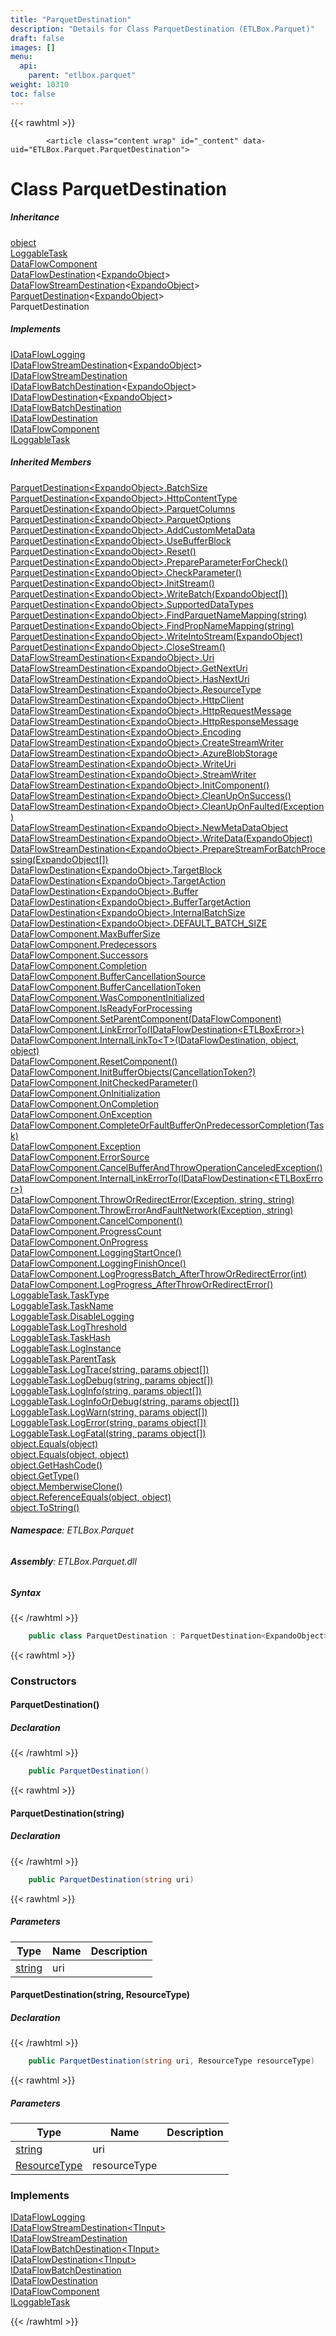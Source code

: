 ```yaml
---
title: "ParquetDestination"
description: "Details for Class ParquetDestination (ETLBox.Parquet)"
draft: false
images: []
menu:
  api:
    parent: "etlbox.parquet"
weight: 10310
toc: false
---
```


{{< rawhtml >}}

            <article class="content wrap" id="_content" data-uid="ETLBox.Parquet.ParquetDestination">
  <h1 id="ETLBox_Parquet_ParquetDestination" data-uid="ETLBox.Parquet.ParquetDestination" class="text-break">Class ParquetDestination
</h1>
  <div class="markdown level0 summary"></div>
  <div class="markdown level0 conceptual"></div>
  <div class="inheritance">
    <h5>Inheritance</h5>
    <div class="level0"><a class="xref" href="https://learn.microsoft.com/dotnet/api/system.object">object</a></div>
    <div class="level1"><a class="xref" href="/api/etlbox/loggabletask">LoggableTask</a></div>
    <div class="level2"><a class="xref" href="/api/etlbox.dataflow/dataflowcomponent">DataFlowComponent</a></div>
    <div class="level3"><a class="xref" href="/api/etlbox.dataflow/dataflowdestination-1">DataFlowDestination</a>&lt;<a class="xref" href="https://learn.microsoft.com/dotnet/api/system.dynamic.expandoobject">ExpandoObject</a>&gt;</div>
    <div class="level4"><a class="xref" href="/api/etlbox.dataflow/dataflowstreamdestination-1">DataFlowStreamDestination</a>&lt;<a class="xref" href="https://learn.microsoft.com/dotnet/api/system.dynamic.expandoobject">ExpandoObject</a>&gt;</div>
    <div class="level5"><a class="xref" href="/api/etlbox.parquet/parquetdestination-1">ParquetDestination</a>&lt;<a class="xref" href="https://learn.microsoft.com/dotnet/api/system.dynamic.expandoobject">ExpandoObject</a>&gt;</div>
    <div class="level6"><span class="xref">ParquetDestination</span></div>
  </div>
  <div class="implements">
    <h5>Implements</h5>
    <div><a class="xref" href="/api/etlbox/idataflowlogging">IDataFlowLogging</a></div>
    <div><a class="xref" href="/api/etlbox/idataflowstreamdestination-1">IDataFlowStreamDestination</a>&lt;<a class="xref" href="https://learn.microsoft.com/dotnet/api/system.dynamic.expandoobject">ExpandoObject</a>&gt;</div>
    <div><a class="xref" href="/api/etlbox/idataflowstreamdestination">IDataFlowStreamDestination</a></div>
    <div><a class="xref" href="/api/etlbox/idataflowbatchdestination-1">IDataFlowBatchDestination</a>&lt;<a class="xref" href="https://learn.microsoft.com/dotnet/api/system.dynamic.expandoobject">ExpandoObject</a>&gt;</div>
    <div><a class="xref" href="/api/etlbox/idataflowdestination-1">IDataFlowDestination</a>&lt;<a class="xref" href="https://learn.microsoft.com/dotnet/api/system.dynamic.expandoobject">ExpandoObject</a>&gt;</div>
    <div><a class="xref" href="/api/etlbox/idataflowbatchdestination">IDataFlowBatchDestination</a></div>
    <div><a class="xref" href="/api/etlbox/idataflowdestination">IDataFlowDestination</a></div>
    <div><a class="xref" href="/api/etlbox/idataflowcomponent">IDataFlowComponent</a></div>
    <div><a class="xref" href="/api/etlbox/iloggabletask">ILoggableTask</a></div>
  </div>
  <div class="inheritedMembers">
    <h5>Inherited Members</h5>
    <div>
      <a class="xref" href="/api/etlbox.parquet/parquetdestination-1#ETLBox_Parquet_ParquetDestination_1_BatchSize">ParquetDestination&lt;ExpandoObject&gt;.BatchSize</a>
    </div>
    <div>
      <a class="xref" href="/api/etlbox.parquet/parquetdestination-1#ETLBox_Parquet_ParquetDestination_1_HttpContentType">ParquetDestination&lt;ExpandoObject&gt;.HttpContentType</a>
    </div>
    <div>
      <a class="xref" href="/api/etlbox.parquet/parquetdestination-1#ETLBox_Parquet_ParquetDestination_1_ParquetColumns">ParquetDestination&lt;ExpandoObject&gt;.ParquetColumns</a>
    </div>
    <div>
      <a class="xref" href="/api/etlbox.parquet/parquetdestination-1#ETLBox_Parquet_ParquetDestination_1_ParquetOptions">ParquetDestination&lt;ExpandoObject&gt;.ParquetOptions</a>
    </div>
    <div>
      <a class="xref" href="/api/etlbox.parquet/parquetdestination-1#ETLBox_Parquet_ParquetDestination_1_AddCustomMetaData">ParquetDestination&lt;ExpandoObject&gt;.AddCustomMetaData</a>
    </div>
    <div>
      <a class="xref" href="/api/etlbox.parquet/parquetdestination-1#ETLBox_Parquet_ParquetDestination_1_UseBufferBlock">ParquetDestination&lt;ExpandoObject&gt;.UseBufferBlock</a>
    </div>
    <div>
      <a class="xref" href="/api/etlbox.parquet/parquetdestination-1#ETLBox_Parquet_ParquetDestination_1_Reset">ParquetDestination&lt;ExpandoObject&gt;.Reset()</a>
    </div>
    <div>
      <a class="xref" href="/api/etlbox.parquet/parquetdestination-1#ETLBox_Parquet_ParquetDestination_1_PrepareParameterForCheck">ParquetDestination&lt;ExpandoObject&gt;.PrepareParameterForCheck()</a>
    </div>
    <div>
      <a class="xref" href="/api/etlbox.parquet/parquetdestination-1#ETLBox_Parquet_ParquetDestination_1_CheckParameter">ParquetDestination&lt;ExpandoObject&gt;.CheckParameter()</a>
    </div>
    <div>
      <a class="xref" href="/api/etlbox.parquet/parquetdestination-1#ETLBox_Parquet_ParquetDestination_1_InitStream">ParquetDestination&lt;ExpandoObject&gt;.InitStream()</a>
    </div>
    <div>
      <a class="xref" href="/api/etlbox.parquet/parquetdestination-1#ETLBox_Parquet_ParquetDestination_1_WriteBatch__0___">ParquetDestination&lt;ExpandoObject&gt;.WriteBatch(ExpandoObject[])</a>
    </div>
    <div>
      <a class="xref" href="/api/etlbox.parquet/parquetdestination-1#ETLBox_Parquet_ParquetDestination_1_SupportedDataTypes">ParquetDestination&lt;ExpandoObject&gt;.SupportedDataTypes</a>
    </div>
    <div>
      <a class="xref" href="/api/etlbox.parquet/parquetdestination-1#ETLBox_Parquet_ParquetDestination_1_FindParquetNameMapping_System_String_">ParquetDestination&lt;ExpandoObject&gt;.FindParquetNameMapping(string)</a>
    </div>
    <div>
      <a class="xref" href="/api/etlbox.parquet/parquetdestination-1#ETLBox_Parquet_ParquetDestination_1_FindPropNameMapping_System_String_">ParquetDestination&lt;ExpandoObject&gt;.FindPropNameMapping(string)</a>
    </div>
    <div>
      <a class="xref" href="/api/etlbox.parquet/parquetdestination-1#ETLBox_Parquet_ParquetDestination_1_WriteIntoStream__0_">ParquetDestination&lt;ExpandoObject&gt;.WriteIntoStream(ExpandoObject)</a>
    </div>
    <div>
      <a class="xref" href="/api/etlbox.parquet/parquetdestination-1#ETLBox_Parquet_ParquetDestination_1_CloseStream">ParquetDestination&lt;ExpandoObject&gt;.CloseStream()</a>
    </div>
    <div>
      <a class="xref" href="/api/etlbox.dataflow/dataflowstreamdestination-1#ETLBox_DataFlow_DataFlowStreamDestination_1_Uri">DataFlowStreamDestination&lt;ExpandoObject&gt;.Uri</a>
    </div>
    <div>
      <a class="xref" href="/api/etlbox.dataflow/dataflowstreamdestination-1#ETLBox_DataFlow_DataFlowStreamDestination_1_GetNextUri">DataFlowStreamDestination&lt;ExpandoObject&gt;.GetNextUri</a>
    </div>
    <div>
      <a class="xref" href="/api/etlbox.dataflow/dataflowstreamdestination-1#ETLBox_DataFlow_DataFlowStreamDestination_1_HasNextUri">DataFlowStreamDestination&lt;ExpandoObject&gt;.HasNextUri</a>
    </div>
    <div>
      <a class="xref" href="/api/etlbox.dataflow/dataflowstreamdestination-1#ETLBox_DataFlow_DataFlowStreamDestination_1_ResourceType">DataFlowStreamDestination&lt;ExpandoObject&gt;.ResourceType</a>
    </div>
    <div>
      <a class="xref" href="/api/etlbox.dataflow/dataflowstreamdestination-1#ETLBox_DataFlow_DataFlowStreamDestination_1_HttpClient">DataFlowStreamDestination&lt;ExpandoObject&gt;.HttpClient</a>
    </div>
    <div>
      <a class="xref" href="/api/etlbox.dataflow/dataflowstreamdestination-1#ETLBox_DataFlow_DataFlowStreamDestination_1_HttpRequestMessage">DataFlowStreamDestination&lt;ExpandoObject&gt;.HttpRequestMessage</a>
    </div>
    <div>
      <a class="xref" href="/api/etlbox.dataflow/dataflowstreamdestination-1#ETLBox_DataFlow_DataFlowStreamDestination_1_HttpResponseMessage">DataFlowStreamDestination&lt;ExpandoObject&gt;.HttpResponseMessage</a>
    </div>
    <div>
      <a class="xref" href="/api/etlbox.dataflow/dataflowstreamdestination-1#ETLBox_DataFlow_DataFlowStreamDestination_1_Encoding">DataFlowStreamDestination&lt;ExpandoObject&gt;.Encoding</a>
    </div>
    <div>
      <a class="xref" href="/api/etlbox.dataflow/dataflowstreamdestination-1#ETLBox_DataFlow_DataFlowStreamDestination_1_CreateStreamWriter">DataFlowStreamDestination&lt;ExpandoObject&gt;.CreateStreamWriter</a>
    </div>
    <div>
      <a class="xref" href="/api/etlbox.dataflow/dataflowstreamdestination-1#ETLBox_DataFlow_DataFlowStreamDestination_1_AzureBlobStorage">DataFlowStreamDestination&lt;ExpandoObject&gt;.AzureBlobStorage</a>
    </div>
    <div>
      <a class="xref" href="/api/etlbox.dataflow/dataflowstreamdestination-1#ETLBox_DataFlow_DataFlowStreamDestination_1_WriteUri">DataFlowStreamDestination&lt;ExpandoObject&gt;.WriteUri</a>
    </div>
    <div>
      <a class="xref" href="/api/etlbox.dataflow/dataflowstreamdestination-1#ETLBox_DataFlow_DataFlowStreamDestination_1_StreamWriter">DataFlowStreamDestination&lt;ExpandoObject&gt;.StreamWriter</a>
    </div>
    <div>
      <a class="xref" href="/api/etlbox.dataflow/dataflowstreamdestination-1#ETLBox_DataFlow_DataFlowStreamDestination_1_InitComponent">DataFlowStreamDestination&lt;ExpandoObject&gt;.InitComponent()</a>
    </div>
    <div>
      <a class="xref" href="/api/etlbox.dataflow/dataflowstreamdestination-1#ETLBox_DataFlow_DataFlowStreamDestination_1_CleanUpOnSuccess">DataFlowStreamDestination&lt;ExpandoObject&gt;.CleanUpOnSuccess()</a>
    </div>
    <div>
      <a class="xref" href="/api/etlbox.dataflow/dataflowstreamdestination-1#ETLBox_DataFlow_DataFlowStreamDestination_1_CleanUpOnFaulted_System_Exception_">DataFlowStreamDestination&lt;ExpandoObject&gt;.CleanUpOnFaulted(Exception)</a>
    </div>
    <div>
      <a class="xref" href="/api/etlbox.dataflow/dataflowstreamdestination-1#ETLBox_DataFlow_DataFlowStreamDestination_1_NewMetaDataObject">DataFlowStreamDestination&lt;ExpandoObject&gt;.NewMetaDataObject</a>
    </div>
    <div>
      <a class="xref" href="/api/etlbox.dataflow/dataflowstreamdestination-1#ETLBox_DataFlow_DataFlowStreamDestination_1_WriteData__0_">DataFlowStreamDestination&lt;ExpandoObject&gt;.WriteData(ExpandoObject)</a>
    </div>
    <div>
      <a class="xref" href="/api/etlbox.dataflow/dataflowstreamdestination-1#ETLBox_DataFlow_DataFlowStreamDestination_1_PrepareStreamForBatchProcessing__0___">DataFlowStreamDestination&lt;ExpandoObject&gt;.PrepareStreamForBatchProcessing(ExpandoObject[])</a>
    </div>
    <div>
      <a class="xref" href="/api/etlbox.dataflow/dataflowdestination-1#ETLBox_DataFlow_DataFlowDestination_1_TargetBlock">DataFlowDestination&lt;ExpandoObject&gt;.TargetBlock</a>
    </div>
    <div>
      <a class="xref" href="/api/etlbox.dataflow/dataflowdestination-1#ETLBox_DataFlow_DataFlowDestination_1_TargetAction">DataFlowDestination&lt;ExpandoObject&gt;.TargetAction</a>
    </div>
    <div>
      <a class="xref" href="/api/etlbox.dataflow/dataflowdestination-1#ETLBox_DataFlow_DataFlowDestination_1_Buffer">DataFlowDestination&lt;ExpandoObject&gt;.Buffer</a>
    </div>
    <div>
      <a class="xref" href="/api/etlbox.dataflow/dataflowdestination-1#ETLBox_DataFlow_DataFlowDestination_1_BufferTargetAction">DataFlowDestination&lt;ExpandoObject&gt;.BufferTargetAction</a>
    </div>
    <div>
      <a class="xref" href="/api/etlbox.dataflow/dataflowdestination-1#ETLBox_DataFlow_DataFlowDestination_1_InternalBatchSize">DataFlowDestination&lt;ExpandoObject&gt;.InternalBatchSize</a>
    </div>
    <div>
      <a class="xref" href="/api/etlbox.dataflow/dataflowdestination-1#ETLBox_DataFlow_DataFlowDestination_1_DEFAULT_BATCH_SIZE">DataFlowDestination&lt;ExpandoObject&gt;.DEFAULT_BATCH_SIZE</a>
    </div>
    <div>
      <a class="xref" href="/api/etlbox.dataflow/dataflowcomponent#ETLBox_DataFlow_DataFlowComponent_MaxBufferSize">DataFlowComponent.MaxBufferSize</a>
    </div>
    <div>
      <a class="xref" href="/api/etlbox.dataflow/dataflowcomponent#ETLBox_DataFlow_DataFlowComponent_Predecessors">DataFlowComponent.Predecessors</a>
    </div>
    <div>
      <a class="xref" href="/api/etlbox.dataflow/dataflowcomponent#ETLBox_DataFlow_DataFlowComponent_Successors">DataFlowComponent.Successors</a>
    </div>
    <div>
      <a class="xref" href="/api/etlbox.dataflow/dataflowcomponent#ETLBox_DataFlow_DataFlowComponent_Completion">DataFlowComponent.Completion</a>
    </div>
    <div>
      <a class="xref" href="/api/etlbox.dataflow/dataflowcomponent#ETLBox_DataFlow_DataFlowComponent_BufferCancellationSource">DataFlowComponent.BufferCancellationSource</a>
    </div>
    <div>
      <a class="xref" href="/api/etlbox.dataflow/dataflowcomponent#ETLBox_DataFlow_DataFlowComponent_BufferCancellationToken">DataFlowComponent.BufferCancellationToken</a>
    </div>
    <div>
      <a class="xref" href="/api/etlbox.dataflow/dataflowcomponent#ETLBox_DataFlow_DataFlowComponent_WasComponentInitialized">DataFlowComponent.WasComponentInitialized</a>
    </div>
    <div>
      <a class="xref" href="/api/etlbox.dataflow/dataflowcomponent#ETLBox_DataFlow_DataFlowComponent_IsReadyForProcessing">DataFlowComponent.IsReadyForProcessing</a>
    </div>
    <div>
      <a class="xref" href="/api/etlbox.dataflow/dataflowcomponent#ETLBox_DataFlow_DataFlowComponent_SetParentComponent_ETLBox_DataFlow_DataFlowComponent_">DataFlowComponent.SetParentComponent(DataFlowComponent)</a>
    </div>
    <div>
      <a class="xref" href="/api/etlbox.dataflow/dataflowcomponent#ETLBox_DataFlow_DataFlowComponent_LinkErrorTo_ETLBox_IDataFlowDestination_ETLBox_ETLBoxError__">DataFlowComponent.LinkErrorTo(IDataFlowDestination&lt;ETLBoxError&gt;)</a>
    </div>
    <div>
      <a class="xref" href="/api/etlbox.dataflow/dataflowcomponent#ETLBox_DataFlow_DataFlowComponent_InternalLinkTo__1_ETLBox_IDataFlowDestination_System_Object_System_Object_">DataFlowComponent.InternalLinkTo&lt;T&gt;(IDataFlowDestination, object, object)</a>
    </div>
    <div>
      <a class="xref" href="/api/etlbox.dataflow/dataflowcomponent#ETLBox_DataFlow_DataFlowComponent_ResetComponent">DataFlowComponent.ResetComponent()</a>
    </div>
    <div>
      <a class="xref" href="/api/etlbox.dataflow/dataflowcomponent#ETLBox_DataFlow_DataFlowComponent_InitBufferObjects_System_Nullable_System_Threading_CancellationToken__">DataFlowComponent.InitBufferObjects(CancellationToken?)</a>
    </div>
    <div>
      <a class="xref" href="/api/etlbox.dataflow/dataflowcomponent#ETLBox_DataFlow_DataFlowComponent_InitCheckedParameter">DataFlowComponent.InitCheckedParameter()</a>
    </div>
    <div>
      <a class="xref" href="/api/etlbox.dataflow/dataflowcomponent#ETLBox_DataFlow_DataFlowComponent_OnInitialization">DataFlowComponent.OnInitialization</a>
    </div>
    <div>
      <a class="xref" href="/api/etlbox.dataflow/dataflowcomponent#ETLBox_DataFlow_DataFlowComponent_OnCompletion">DataFlowComponent.OnCompletion</a>
    </div>
    <div>
      <a class="xref" href="/api/etlbox.dataflow/dataflowcomponent#ETLBox_DataFlow_DataFlowComponent_OnException">DataFlowComponent.OnException</a>
    </div>
    <div>
      <a class="xref" href="/api/etlbox.dataflow/dataflowcomponent#ETLBox_DataFlow_DataFlowComponent_CompleteOrFaultBufferOnPredecessorCompletion_System_Threading_Tasks_Task_">DataFlowComponent.CompleteOrFaultBufferOnPredecessorCompletion(Task)</a>
    </div>
    <div>
      <a class="xref" href="/api/etlbox.dataflow/dataflowcomponent#ETLBox_DataFlow_DataFlowComponent_Exception">DataFlowComponent.Exception</a>
    </div>
    <div>
      <a class="xref" href="/api/etlbox.dataflow/dataflowcomponent#ETLBox_DataFlow_DataFlowComponent_ErrorSource">DataFlowComponent.ErrorSource</a>
    </div>
    <div>
      <a class="xref" href="/api/etlbox.dataflow/dataflowcomponent#ETLBox_DataFlow_DataFlowComponent_CancelBufferAndThrowOperationCanceledException">DataFlowComponent.CancelBufferAndThrowOperationCanceledException()</a>
    </div>
    <div>
      <a class="xref" href="/api/etlbox.dataflow/dataflowcomponent#ETLBox_DataFlow_DataFlowComponent_InternalLinkErrorTo_ETLBox_IDataFlowDestination_ETLBox_ETLBoxError__">DataFlowComponent.InternalLinkErrorTo(IDataFlowDestination&lt;ETLBoxError&gt;)</a>
    </div>
    <div>
      <a class="xref" href="/api/etlbox.dataflow/dataflowcomponent#ETLBox_DataFlow_DataFlowComponent_ThrowOrRedirectError_System_Exception_System_String_System_String_">DataFlowComponent.ThrowOrRedirectError(Exception, string, string)</a>
    </div>
    <div>
      <a class="xref" href="/api/etlbox.dataflow/dataflowcomponent#ETLBox_DataFlow_DataFlowComponent_ThrowErrorAndFaultNetwork_System_Exception_System_String_">DataFlowComponent.ThrowErrorAndFaultNetwork(Exception, string)</a>
    </div>
    <div>
      <a class="xref" href="/api/etlbox.dataflow/dataflowcomponent#ETLBox_DataFlow_DataFlowComponent_CancelComponent">DataFlowComponent.CancelComponent()</a>
    </div>
    <div>
      <a class="xref" href="/api/etlbox.dataflow/dataflowcomponent#ETLBox_DataFlow_DataFlowComponent_ProgressCount">DataFlowComponent.ProgressCount</a>
    </div>
    <div>
      <a class="xref" href="/api/etlbox.dataflow/dataflowcomponent#ETLBox_DataFlow_DataFlowComponent_OnProgress">DataFlowComponent.OnProgress</a>
    </div>
    <div>
      <a class="xref" href="/api/etlbox.dataflow/dataflowcomponent#ETLBox_DataFlow_DataFlowComponent_LoggingStartOnce">DataFlowComponent.LoggingStartOnce()</a>
    </div>
    <div>
      <a class="xref" href="/api/etlbox.dataflow/dataflowcomponent#ETLBox_DataFlow_DataFlowComponent_LoggingFinishOnce">DataFlowComponent.LoggingFinishOnce()</a>
    </div>
    <div>
      <a class="xref" href="/api/etlbox.dataflow/dataflowcomponent#ETLBox_DataFlow_DataFlowComponent_LogProgressBatch_AfterThrowOrRedirectError_System_Int32_">DataFlowComponent.LogProgressBatch_AfterThrowOrRedirectError(int)</a>
    </div>
    <div>
      <a class="xref" href="/api/etlbox.dataflow/dataflowcomponent#ETLBox_DataFlow_DataFlowComponent_LogProgress_AfterThrowOrRedirectError">DataFlowComponent.LogProgress_AfterThrowOrRedirectError()</a>
    </div>
    <div>
      <a class="xref" href="/api/etlbox/loggabletask#ETLBox_LoggableTask_TaskType">LoggableTask.TaskType</a>
    </div>
    <div>
      <a class="xref" href="/api/etlbox/loggabletask#ETLBox_LoggableTask_TaskName">LoggableTask.TaskName</a>
    </div>
    <div>
      <a class="xref" href="/api/etlbox/loggabletask#ETLBox_LoggableTask_DisableLogging">LoggableTask.DisableLogging</a>
    </div>
    <div>
      <a class="xref" href="/api/etlbox/loggabletask#ETLBox_LoggableTask_LogThreshold">LoggableTask.LogThreshold</a>
    </div>
    <div>
      <a class="xref" href="/api/etlbox/loggabletask#ETLBox_LoggableTask_TaskHash">LoggableTask.TaskHash</a>
    </div>
    <div>
      <a class="xref" href="/api/etlbox/loggabletask#ETLBox_LoggableTask_LogInstance">LoggableTask.LogInstance</a>
    </div>
    <div>
      <a class="xref" href="/api/etlbox/loggabletask#ETLBox_LoggableTask_ParentTask">LoggableTask.ParentTask</a>
    </div>
    <div>
      <a class="xref" href="/api/etlbox/loggabletask#ETLBox_LoggableTask_LogTrace_System_String_System_Object___">LoggableTask.LogTrace(string, params object[])</a>
    </div>
    <div>
      <a class="xref" href="/api/etlbox/loggabletask#ETLBox_LoggableTask_LogDebug_System_String_System_Object___">LoggableTask.LogDebug(string, params object[])</a>
    </div>
    <div>
      <a class="xref" href="/api/etlbox/loggabletask#ETLBox_LoggableTask_LogInfo_System_String_System_Object___">LoggableTask.LogInfo(string, params object[])</a>
    </div>
    <div>
      <a class="xref" href="/api/etlbox/loggabletask#ETLBox_LoggableTask_LogInfoOrDebug_System_String_System_Object___">LoggableTask.LogInfoOrDebug(string, params object[])</a>
    </div>
    <div>
      <a class="xref" href="/api/etlbox/loggabletask#ETLBox_LoggableTask_LogWarn_System_String_System_Object___">LoggableTask.LogWarn(string, params object[])</a>
    </div>
    <div>
      <a class="xref" href="/api/etlbox/loggabletask#ETLBox_LoggableTask_LogError_System_String_System_Object___">LoggableTask.LogError(string, params object[])</a>
    </div>
    <div>
      <a class="xref" href="/api/etlbox/loggabletask#ETLBox_LoggableTask_LogFatal_System_String_System_Object___">LoggableTask.LogFatal(string, params object[])</a>
    </div>
    <div>
      <a class="xref" href="https://learn.microsoft.com/dotnet/api/system.object.equals#system-object-equals(system-object)">object.Equals(object)</a>
    </div>
    <div>
      <a class="xref" href="https://learn.microsoft.com/dotnet/api/system.object.equals#system-object-equals(system-object-system-object)">object.Equals(object, object)</a>
    </div>
    <div>
      <a class="xref" href="https://learn.microsoft.com/dotnet/api/system.object.gethashcode">object.GetHashCode()</a>
    </div>
    <div>
      <a class="xref" href="https://learn.microsoft.com/dotnet/api/system.object.gettype">object.GetType()</a>
    </div>
    <div>
      <a class="xref" href="https://learn.microsoft.com/dotnet/api/system.object.memberwiseclone">object.MemberwiseClone()</a>
    </div>
    <div>
      <a class="xref" href="https://learn.microsoft.com/dotnet/api/system.object.referenceequals">object.ReferenceEquals(object, object)</a>
    </div>
    <div>
      <a class="xref" href="https://learn.microsoft.com/dotnet/api/system.object.tostring">object.ToString()</a>
    </div>
  </div>
<h6><strong>Namespace</strong>: ETLBox.Parquet</h6>
  <h6><strong>Assembly</strong>: ETLBox.Parquet.dll</h6>
  <h5 id="ETLBox_Parquet_ParquetDestination_syntax">Syntax</h5>
{{< /rawhtml >}}

```C#
    public class ParquetDestination : ParquetDestination<ExpandoObject>, IDataFlowLogging, IDataFlowStreamDestination<ExpandoObject>, IDataFlowStreamDestination, IDataFlowBatchDestination<ExpandoObject>, IDataFlowDestination<ExpandoObject>, IDataFlowBatchDestination, IDataFlowDestination, IDataFlowComponent, ILoggableTask
```

{{< rawhtml >}}
  <h3 id="constructors">Constructors
</h3>
  <a id="ETLBox_Parquet_ParquetDestination__ctor_" data-uid="ETLBox.Parquet.ParquetDestination.#ctor*"></a>
  <h4 id="ETLBox_Parquet_ParquetDestination__ctor" data-uid="ETLBox.Parquet.ParquetDestination.#ctor">ParquetDestination()</h4>
  <div class="markdown level1 summary"></div>
  <div class="markdown level1 conceptual"></div>
  <h5 class="declaration">Declaration</h5>
{{< /rawhtml >}}

```C#
    public ParquetDestination()
```

{{< rawhtml >}}
  <a id="ETLBox_Parquet_ParquetDestination__ctor_" data-uid="ETLBox.Parquet.ParquetDestination.#ctor*"></a>
  <h4 id="ETLBox_Parquet_ParquetDestination__ctor_System_String_" data-uid="ETLBox.Parquet.ParquetDestination.#ctor(System.String)">ParquetDestination(string)</h4>
  <div class="markdown level1 summary"></div>
  <div class="markdown level1 conceptual"></div>
  <h5 class="declaration">Declaration</h5>
{{< /rawhtml >}}

```C#
    public ParquetDestination(string uri)
```

{{< rawhtml >}}
  <h5 class="parameters">Parameters</h5>
  <table class="table table-bordered table-condensed">
    <thead>
      <tr>
        <th>Type</th>
        <th>Name</th>
        <th>Description</th>
      </tr>
    </thead>
    <tbody>
      <tr>
        <td><a class="xref" href="https://learn.microsoft.com/dotnet/api/system.string">string</a></td>
        <td><span class="parametername">uri</span></td>
        <td></td>
      </tr>
    </tbody>
  </table>
  <a id="ETLBox_Parquet_ParquetDestination__ctor_" data-uid="ETLBox.Parquet.ParquetDestination.#ctor*"></a>
  <h4 id="ETLBox_Parquet_ParquetDestination__ctor_System_String_ETLBox_ResourceType_" data-uid="ETLBox.Parquet.ParquetDestination.#ctor(System.String,ETLBox.ResourceType)">ParquetDestination(string, ResourceType)</h4>
  <div class="markdown level1 summary"></div>
  <div class="markdown level1 conceptual"></div>
  <h5 class="declaration">Declaration</h5>
{{< /rawhtml >}}

```C#
    public ParquetDestination(string uri, ResourceType resourceType)
```

{{< rawhtml >}}
  <h5 class="parameters">Parameters</h5>
  <table class="table table-bordered table-condensed">
    <thead>
      <tr>
        <th>Type</th>
        <th>Name</th>
        <th>Description</th>
      </tr>
    </thead>
    <tbody>
      <tr>
        <td><a class="xref" href="https://learn.microsoft.com/dotnet/api/system.string">string</a></td>
        <td><span class="parametername">uri</span></td>
        <td></td>
      </tr>
      <tr>
        <td><a class="xref" href="/api/etlbox/resourcetype">ResourceType</a></td>
        <td><span class="parametername">resourceType</span></td>
        <td></td>
      </tr>
    </tbody>
  </table>
  <h3 id="implements">Implements</h3>
  <div>
      <a class="xref" href="/api/etlbox/idataflowlogging">IDataFlowLogging</a>
  </div>
  <div>
      <a class="xref" href="/api/etlbox/idataflowstreamdestination-1">IDataFlowStreamDestination&lt;TInput&gt;</a>
  </div>
  <div>
      <a class="xref" href="/api/etlbox/idataflowstreamdestination">IDataFlowStreamDestination</a>
  </div>
  <div>
      <a class="xref" href="/api/etlbox/idataflowbatchdestination-1">IDataFlowBatchDestination&lt;TInput&gt;</a>
  </div>
  <div>
      <a class="xref" href="/api/etlbox/idataflowdestination-1">IDataFlowDestination&lt;TInput&gt;</a>
  </div>
  <div>
      <a class="xref" href="/api/etlbox/idataflowbatchdestination">IDataFlowBatchDestination</a>
  </div>
  <div>
      <a class="xref" href="/api/etlbox/idataflowdestination">IDataFlowDestination</a>
  </div>
  <div>
      <a class="xref" href="/api/etlbox/idataflowcomponent">IDataFlowComponent</a>
  </div>
  <div>
      <a class="xref" href="/api/etlbox/iloggabletask">ILoggableTask</a>
  </div>

{{< /rawhtml >}}
